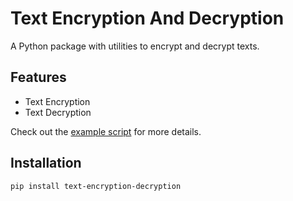 # Text Encryption And Decryption

A Python package with utilities to encrypt and decrypt texts.

## Features
- Text Encryption
- Text Decryption

Check out the [example script](examples/example_usage.py) for more details.

## Installation
```bash
pip install text-encryption-decryption
